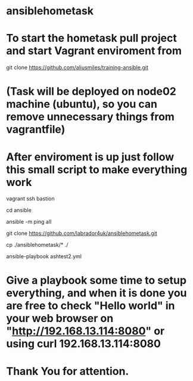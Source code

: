 # ansiblehometask

# To start the hometask pull project and start Vagrant enviroment from
git clone https://github.com/aliusmiles/training-ansible.git
# (Task will be deployed on node02 machine (ubuntu), so you can remove unnecessary things from vagrantfile)
# After enviroment is up just follow this small script to make everything work

vagrant ssh bastion

cd ansible

ansible -m ping all

git clone https://github.com/labrador4uk/ansiblehometask.git

cp ./ansiblehometask/* ./

ansible-playbook ashtest2.yml

# Give a playbook some time to setup everything, and when it is done you are free to check "Hello world" in your web browser on "http://192.168.13.114:8080" or using curl 192.168.13.114:8080

# Thank You for attention.

